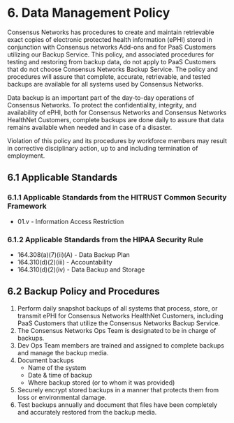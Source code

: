 # 6. Data Management Policy

Consensus Networks has procedures to create and maintain retrievable exact copies of electronic protected health information (ePHI) stored in conjunction with Consensus networks Add-ons and for PaaS Customers utilizing our Backup Service. This policy, and associated procedures for testing and restoring from backup data, do not apply to PaaS Customers that do not choose Consensus Networks Backup Service. The policy and procedures will assure that complete, accurate, retrievable, and tested backups are available for all systems used by Consensus Networks.

Data backup is an important part of the day-to-day operations of Consensus Networks. To protect the confidentiality, integrity, and availability of ePHI, both for Consensus Networks and Consensus Networks HealthNet Customers, complete backups are done daily to assure that data remains available when needed and in case of a disaster.

Violation of this policy and its procedures by workforce members may result in corrective disciplinary action, up to and including termination of employment.

## 6.1 Applicable Standards

### 6.1.1 Applicable Standards from the HITRUST Common Security Framework

* 01.v - Information Access Restriction

### 6.1.2 Applicable Standards from the HIPAA Security Rule

* 164.308(a)(7)(ii)(A) - Data Backup Plan
* 164.310(d)(2)(iii) - Accountability
* 164.310(d)(2)(iv) - Data Backup and Storage

## 6.2 Backup Policy and Procedures

1. Perform daily snapshot backups of all systems that process, store, or transmit ePHI for Consensus Networks HealthNet Customers, including PaaS Customers that utilize the Consensus Networks Backup Service.
2. The Consensus Networks Ops Team is designated to be in charge of backups.
3. Dev Ops Team members are trained and assigned to complete backups and manage the backup media.
4. Document backups
   * Name of the system
   * Date & time of backup
   * Where backup stored (or to whom it was provided)
5. Securely encrypt stored backups in a manner that protects them from loss or environmental damage.
6. Test backups annually and document that files have been completely and accurately restored from the backup media.
